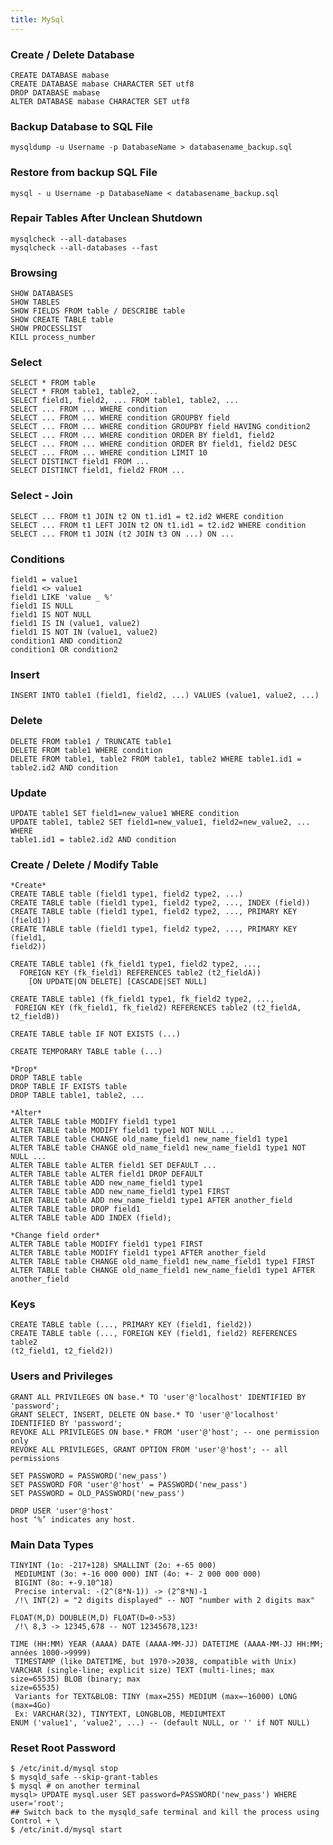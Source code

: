 ```yaml
---
title: MySql
---
```


### Create / Delete Database

    CREATE DATABASE mabase
    CREATE DATABASE mabase CHARACTER SET utf8
    DROP DATABASE mabase
    ALTER DATABASE mabase CHARACTER SET utf8

### Backup Database to SQL File
    
    mysqldump -u Username -p DatabaseName > databasename_backup.sql
    
### Restore from backup SQL File
    
    mysql - u Username -p DatabaseName < databasename_backup.sql
    
### Repair Tables After Unclean Shutdown
    
    mysqlcheck --all-databases
    mysqlcheck --all-databases --fast

### Browsing

    SHOW DATABASES
    SHOW TABLES
    SHOW FIELDS FROM table / DESCRIBE table
    SHOW CREATE TABLE table
    SHOW PROCESSLIST
    KILL process_number

### Select

    SELECT * FROM table
    SELECT * FROM table1, table2, ...
    SELECT field1, field2, ... FROM table1, table2, ...
    SELECT ... FROM ... WHERE condition
    SELECT ... FROM ... WHERE condition GROUPBY field
    SELECT ... FROM ... WHERE condition GROUPBY field HAVING condition2
    SELECT ... FROM ... WHERE condition ORDER BY field1, field2
    SELECT ... FROM ... WHERE condition ORDER BY field1, field2 DESC
    SELECT ... FROM ... WHERE condition LIMIT 10
    SELECT DISTINCT field1 FROM ...
    SELECT DISTINCT field1, field2 FROM ...

### Select - Join

    SELECT ... FROM t1 JOIN t2 ON t1.id1 = t2.id2 WHERE condition
    SELECT ... FROM t1 LEFT JOIN t2 ON t1.id1 = t2.id2 WHERE condition
    SELECT ... FROM t1 JOIN (t2 JOIN t3 ON ...) ON ...


### Conditions
    
    field1 = value1
    field1 <> value1
    field1 LIKE 'value _ %'
    field1 IS NULL
    field1 IS NOT NULL
    field1 IS IN (value1, value2)
    field1 IS NOT IN (value1, value2)
    condition1 AND condition2
    condition1 OR condition2
    
### Insert
    
    INSERT INTO table1 (field1, field2, ...) VALUES (value1, value2, ...)
    
### Delete
    
    DELETE FROM table1 / TRUNCATE table1
    DELETE FROM table1 WHERE condition
    DELETE FROM table1, table2 FROM table1, table2 WHERE table1.id1 =
    table2.id2 AND condition
    
### Update
    
    UPDATE table1 SET field1=new_value1 WHERE condition
    UPDATE table1, table2 SET field1=new_value1, field2=new_value2, ... WHERE
    table1.id1 = table2.id2 AND condition
    
### Create / Delete / Modify Table
    
    *Create*
    CREATE TABLE table (field1 type1, field2 type2, ...)
    CREATE TABLE table (field1 type1, field2 type2, ..., INDEX (field))
    CREATE TABLE table (field1 type1, field2 type2, ..., PRIMARY KEY (field1))
    CREATE TABLE table (field1 type1, field2 type2, ..., PRIMARY KEY (field1,
    field2))
        
    CREATE TABLE table1 (fk_field1 type1, field2 type2, ...,
      FOREIGN KEY (fk_field1) REFERENCES table2 (t2_fieldA))
        [ON UPDATE|ON DELETE] [CASCADE|SET NULL]
      
    CREATE TABLE table1 (fk_field1 type1, fk_field2 type2, ...,
     FOREIGN KEY (fk_field1, fk_field2) REFERENCES table2 (t2_fieldA,
    t2_fieldB))
      
    CREATE TABLE table IF NOT EXISTS (...)
      
    CREATE TEMPORARY TABLE table (...)
      
    *Drop*
    DROP TABLE table
    DROP TABLE IF EXISTS table
    DROP TABLE table1, table2, ...
      
    *Alter*
    ALTER TABLE table MODIFY field1 type1
    ALTER TABLE table MODIFY field1 type1 NOT NULL ...
    ALTER TABLE table CHANGE old_name_field1 new_name_field1 type1
    ALTER TABLE table CHANGE old_name_field1 new_name_field1 type1 NOT NULL ...
    ALTER TABLE table ALTER field1 SET DEFAULT ...
    ALTER TABLE table ALTER field1 DROP DEFAULT
    ALTER TABLE table ADD new_name_field1 type1
    ALTER TABLE table ADD new_name_field1 type1 FIRST
    ALTER TABLE table ADD new_name_field1 type1 AFTER another_field
    ALTER TABLE table DROP field1
    ALTER TABLE table ADD INDEX (field);
      
    *Change field order*
    ALTER TABLE table MODIFY field1 type1 FIRST
    ALTER TABLE table MODIFY field1 type1 AFTER another_field
    ALTER TABLE table CHANGE old_name_field1 new_name_field1 type1 FIRST
    ALTER TABLE table CHANGE old_name_field1 new_name_field1 type1 AFTER
    another_field
    
### Keys
    
    CREATE TABLE table (..., PRIMARY KEY (field1, field2))
    CREATE TABLE table (..., FOREIGN KEY (field1, field2) REFERENCES table2
    (t2_field1, t2_field2))
    
    
### Users and Privileges
    
    GRANT ALL PRIVILEGES ON base.* TO 'user'@'localhost' IDENTIFIED BY 'password';
    GRANT SELECT, INSERT, DELETE ON base.* TO 'user'@'localhost' IDENTIFIED BY 'password';
    REVOKE ALL PRIVILEGES ON base.* FROM 'user'@'host'; -- one permission only
    REVOKE ALL PRIVILEGES, GRANT OPTION FROM 'user'@'host'; -- all permissions
      
    SET PASSWORD = PASSWORD('new_pass')
    SET PASSWORD FOR 'user'@'host' = PASSWORD('new_pass')
    SET PASSWORD = OLD_PASSWORD('new_pass')
      
    DROP USER 'user'@'host'
    host ‘%’ indicates any host.
    
    
### Main Data Types
    
    TINYINT (1o: -217+128) SMALLINT (2o: +-65 000)
     MEDIUMINT (3o: +-16 000 000) INT (4o: +- 2 000 000 000)
     BIGINT (8o: +-9.10^18)
     Precise interval: -(2^(8*N-1)) -> (2^8*N)-1
     /!\ INT(2) = "2 digits displayed" -- NOT "number with 2 digits max"
      
    FLOAT(M,D) DOUBLE(M,D) FLOAT(D=0->53)
     /!\ 8,3 -> 12345,678 -- NOT 12345678,123!
      
    TIME (HH:MM) YEAR (AAAA) DATE (AAAA-MM-JJ) DATETIME (AAAA-MM-JJ HH:MM; années 1000->9999)
     TIMESTAMP (like DATETIME, but 1970->2038, compatible with Unix)
    VARCHAR (single-line; explicit size) TEXT (multi-lines; max size=65535) BLOB (binary; max
    size=65535)
     Variants for TEXT&BLOB: TINY (max=255) MEDIUM (max=~16000) LONG (max=4Go)
     Ex: VARCHAR(32), TINYTEXT, LONGBLOB, MEDIUMTEXT
    ENUM ('value1', 'value2', ...) -- (default NULL, or '' if NOT NULL)
    
### Reset Root Password
    
    $ /etc/init.d/mysql stop
    $ mysqld_safe --skip-grant-tables
    $ mysql # on another terminal
    mysql> UPDATE mysql.user SET password=PASSWORD('new_pass') WHERE user='root';
    ## Switch back to the mysqld_safe terminal and kill the process using Control + \
    $ /etc/init.d/mysql start
